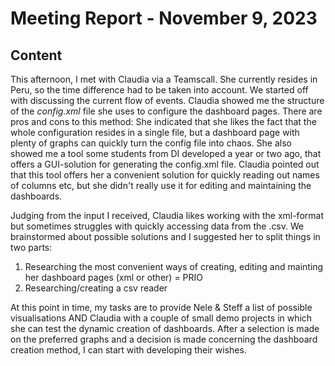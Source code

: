 # Meeting Report - November 9, 2023
## Content
This afternoon, I met with Claudia via a Teamscall. She currently resides in Peru, so the time difference had to be taken into account. We started off with discussing the current flow of events. Claudia showed me the structure of the *config.xml* file she uses to configure the dashboard pages. There are pros and cons to this method: She indicated that she likes the fact that the whole configuration resides in a single file, but a dashboard page with plenty of graphs can quickly turn the config file into chaos. She also showed me a tool some students from DI developed a year or two ago, that offers a GUI-solution for generating the config.xml file. Claudia pointed out that this tool offers her a convenient solution for quickly reading out names of columns etc, but she didn't really use it for editing and maintaining the dashboards.

Judging from the input I received, Claudia likes working with the xml-format but sometimes struggles with quickly accessing data from the .csv. We brainstormed about possible solutions and I suggested her to split things in two parts:
1. Researching the most convenient ways of creating, editing and mainting her dashboard pages (xml or other) = PRIO
2. Researching/creating a csv reader

At this point in time, my tasks are to provide Nele & Steff a list of possible visualisations AND Claudia with a couple of small demo projects in which she can test the dynamic creation of dashboards. After a selection is made on the preferred graphs and a decision is made concerning the dashboard creation method, I can start with developing their wishes.

